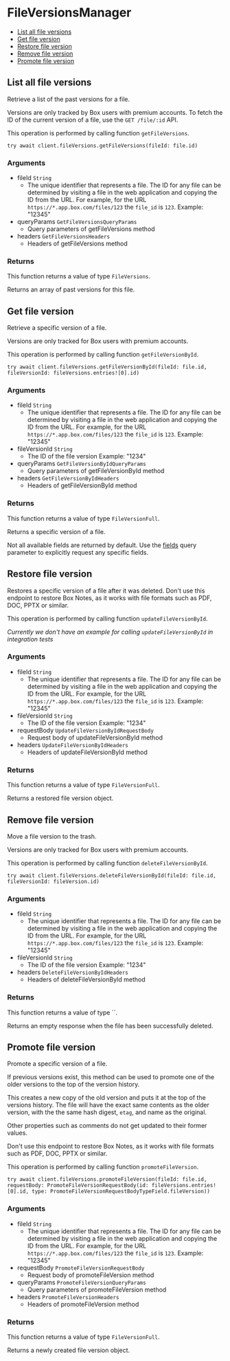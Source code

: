 # FileVersionsManager


- [List all file versions](#list-all-file-versions)
- [Get file version](#get-file-version)
- [Restore file version](#restore-file-version)
- [Remove file version](#remove-file-version)
- [Promote file version](#promote-file-version)

## List all file versions

Retrieve a list of the past versions for a file.

Versions are only tracked by Box users with premium accounts. To fetch the ID
of the current version of a file, use the `GET /file/:id` API.

This operation is performed by calling function `getFileVersions`.



```
try await client.fileVersions.getFileVersions(fileId: file.id)
```

### Arguments

- fileId `String`
  - The unique identifier that represents a file.  The ID for any file can be determined by visiting a file in the web application and copying the ID from the URL. For example, for the URL `https://*.app.box.com/files/123` the `file_id` is `123`. Example: "12345"
- queryParams `GetFileVersionsQueryParams`
  - Query parameters of getFileVersions method
- headers `GetFileVersionsHeaders`
  - Headers of getFileVersions method


### Returns

This function returns a value of type `FileVersions`.

Returns an array of past versions for this file.


## Get file version

Retrieve a specific version of a file.

Versions are only tracked for Box users with premium accounts.

This operation is performed by calling function `getFileVersionById`.



```
try await client.fileVersions.getFileVersionById(fileId: file.id, fileVersionId: fileVersions.entries![0].id)
```

### Arguments

- fileId `String`
  - The unique identifier that represents a file.  The ID for any file can be determined by visiting a file in the web application and copying the ID from the URL. For example, for the URL `https://*.app.box.com/files/123` the `file_id` is `123`. Example: "12345"
- fileVersionId `String`
  - The ID of the file version Example: "1234"
- queryParams `GetFileVersionByIdQueryParams`
  - Query parameters of getFileVersionById method
- headers `GetFileVersionByIdHeaders`
  - Headers of getFileVersionById method


### Returns

This function returns a value of type `FileVersionFull`.

Returns a specific version of a file.

Not all available fields are returned by default. Use the
[fields](#param-fields) query parameter to explicitly request
any specific fields.


## Restore file version

Restores a specific version of a file after it was deleted.
Don't use this endpoint to restore Box Notes,
as it works with file formats such as PDF, DOC,
PPTX or similar.

This operation is performed by calling function `updateFileVersionById`.


*Currently we don't have an example for calling `updateFileVersionById` in integration tests*

### Arguments

- fileId `String`
  - The unique identifier that represents a file.  The ID for any file can be determined by visiting a file in the web application and copying the ID from the URL. For example, for the URL `https://*.app.box.com/files/123` the `file_id` is `123`. Example: "12345"
- fileVersionId `String`
  - The ID of the file version Example: "1234"
- requestBody `UpdateFileVersionByIdRequestBody`
  - Request body of updateFileVersionById method
- headers `UpdateFileVersionByIdHeaders`
  - Headers of updateFileVersionById method


### Returns

This function returns a value of type `FileVersionFull`.

Returns a restored file version object.


## Remove file version

Move a file version to the trash.

Versions are only tracked for Box users with premium accounts.

This operation is performed by calling function `deleteFileVersionById`.



```
try await client.fileVersions.deleteFileVersionById(fileId: file.id, fileVersionId: fileVersion.id)
```

### Arguments

- fileId `String`
  - The unique identifier that represents a file.  The ID for any file can be determined by visiting a file in the web application and copying the ID from the URL. For example, for the URL `https://*.app.box.com/files/123` the `file_id` is `123`. Example: "12345"
- fileVersionId `String`
  - The ID of the file version Example: "1234"
- headers `DeleteFileVersionByIdHeaders`
  - Headers of deleteFileVersionById method


### Returns

This function returns a value of type ``.

Returns an empty response when the file has been successfully
deleted.


## Promote file version

Promote a specific version of a file.

If previous versions exist, this method can be used to
promote one of the older versions to the top of the version history.

This creates a new copy of the old version and puts it at the
top of the versions history. The file will have the exact same contents
as the older version, with the the same hash digest, `etag`, and
name as the original.

Other properties such as comments do not get updated to their
former values.

Don't use this endpoint to restore Box Notes,
as it works with file formats such as PDF, DOC,
PPTX or similar.

This operation is performed by calling function `promoteFileVersion`.



```
try await client.fileVersions.promoteFileVersion(fileId: file.id, requestBody: PromoteFileVersionRequestBody(id: fileVersions.entries![0].id, type: PromoteFileVersionRequestBodyTypeField.fileVersion))
```

### Arguments

- fileId `String`
  - The unique identifier that represents a file.  The ID for any file can be determined by visiting a file in the web application and copying the ID from the URL. For example, for the URL `https://*.app.box.com/files/123` the `file_id` is `123`. Example: "12345"
- requestBody `PromoteFileVersionRequestBody`
  - Request body of promoteFileVersion method
- queryParams `PromoteFileVersionQueryParams`
  - Query parameters of promoteFileVersion method
- headers `PromoteFileVersionHeaders`
  - Headers of promoteFileVersion method


### Returns

This function returns a value of type `FileVersionFull`.

Returns a newly created file version object.


